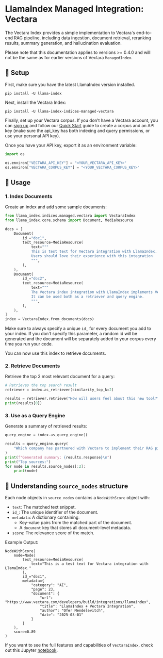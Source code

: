 # LlamaIndex Managed Integration: Vectara

The Vectara Index provides a simple implementation to Vectara's end-to-end RAG pipeline,
including data ingestion, document retrieval, reranking results, summary generation, and hallucination evaluation.

Please note that this documentation applies to versions >= 0.4.0 and will not be the same as for earlier versions of Vectara `ManagedIndex`.

## 📌 Setup

First, make sure you have the latest LlamaIndex version installed.

```
pip install -U llama-index
```

Next, install the Vectara Index:

```
pip install -U llama-index-indices-managed-vectara
```

Finally, set up your Vectara corpus. If you don't have a Vectara account, you can [sign up](https://vectara.com/integrations/llamaindex) and follow our [Quick Start](https://docs.vectara.com/docs/quickstart) guide to create a corpus and an API key (make sure the api_key has both indexing and query permissions, or use your personal API key).

Once you have your API key, export it as an environment variable:

```python
import os

os.environ["VECTARA_API_KEY"] = "<YOUR_VECTARA_API_KEY>"
os.environ["VECTARA_CORPUS_KEY"] = "<YOUR_VECTARA_CORPUS_KEY>"
```

## 🚀 Usage

### 1. Index Documents

Create an index and add some sample documents:

```python
from llama_index.indices.managed.vectara import VectaraIndex
from llama_index.core.schema import Document, MediaResource

docs = [
    Document(
        id_="doc1",
        text_resource=MediaResource(
            text="""
            This is test text for Vectara integration with LlamaIndex.
            Users should love their experience with this integration
            """,
        ),
    ),
    Document(
        id_="doc2",
        text_resource=MediaResource(
            text="""
            The Vectara index integration with LlamaIndex implements Vectara's RAG pipeline.
            It can be used both as a retriever and query engine.
            """,
        ),
    ),
]
index = VectaraIndex.from_documents(docs)
```

Make sure to always specify a unique `id_` for every document you add to your index.
If you don't specify this parameter, a random id will be generated and the document will be separately added to your corpus every time you run your code.

You can now use this index to retrieve documents.

### 2. Retrieve Documents

Retrieve the top 2 most relevant document for a query:

```python
# Retrieves the top search result
retriever = index.as_retriever(similarity_top_k=2)

results = retriever.retrieve("How will users feel about this new tool?")
print(results[0])
```

### 3. Use as a Query Engine

Generate a summary of retrieved results:

```python
query_engine = index.as_query_engine()

results = query_engine.query(
    "Which company has partnered with Vectara to implement their RAG pipeline as an index?"
)
print(f"Generated summary: {results.response}\n")
print("Top sources:")
for node in results.source_nodes[:2]:
    print(node)
```

## 📂 Understanding `source_nodes` structure

Each node objects in `source_nodes` contains a `NodeWithScore` object with:

- `text`: The matched text snippet.
- `id_`: The unique identifier of the document.
- `metadata`: A dictionary containing:
  - Key-value pairs from the matched part of the document.
  - A `document` key that stores all document-level metadata.
- `score`: The relevance score of the match.

Example Output:

```
NodeWithScore(
    node=Node(
        text_resource=MediaResource(
            text="This is a test text for Vectara integration with LlamaIndex."
        ),
        id_="doc1",
        metadata={
            "category": "AI",
            "page": 23,
            "document": {
                "url": "https://www.vectara.com/developers/build/integrations/llamaindex",
                "title": "LlamaIndex + Vectara Integration",
                "author": "Ofer Mendelevitch",
                "date": "2025-03-01"
            }
        }
    ),
    score=0.89
)
```

If you want to see the full features and capabilities of `VectaraIndex`, check out this Jupyter [notebook](https://github.com/vectara/example-notebooks/blob/main/notebooks/using-vectara-with-llamaindex.ipynb).
